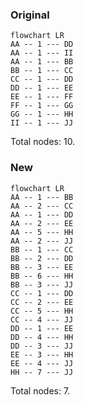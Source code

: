 ### Original

```mermaid
flowchart LR
AA -- 1 --- DD
AA -- 1 --- II
AA -- 1 --- BB
BB -- 1 --- CC
CC -- 1 --- DD
DD -- 1 --- EE
EE -- 1 --- FF
FF -- 1 --- GG
GG -- 1 --- HH
II -- 1 --- JJ

```

Total nodes: 10.


### New

```mermaid
flowchart LR
AA -- 1 --- BB
AA -- 2 --- CC
AA -- 1 --- DD
AA -- 2 --- EE
AA -- 5 --- HH
AA -- 2 --- JJ
BB -- 1 --- CC
BB -- 2 --- DD
BB -- 3 --- EE
BB -- 6 --- HH
BB -- 3 --- JJ
CC -- 1 --- DD
CC -- 2 --- EE
CC -- 5 --- HH
CC -- 4 --- JJ
DD -- 1 --- EE
DD -- 4 --- HH
DD -- 3 --- JJ
EE -- 3 --- HH
EE -- 4 --- JJ
HH -- 7 --- JJ

```

Total nodes: 7.
